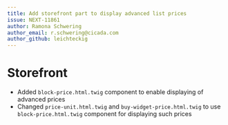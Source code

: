 ```yaml
---
title: Add storefront part to display advanced list prices
issue: NEXT-11861
author: Ramona Schwering
author_email: r.schwering@cicada.com 
author_github: leichteckig
---
```

# Storefront
* Added `block-price.html.twig` component to enable displaying of advanced prices 
* Changed `price-unit.html.twig` and `buy-widget-price.html.twig` to use `block-price.html.twig` component for displaying such prices
